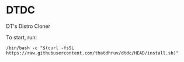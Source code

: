# DTDC
DT's Distro Cloner

To start, run:
```
/bin/bash -c "$(curl -fsSL https://raw.githubusercontent.com/thatdhruv/dtdc/HEAD/install.sh)"
```
